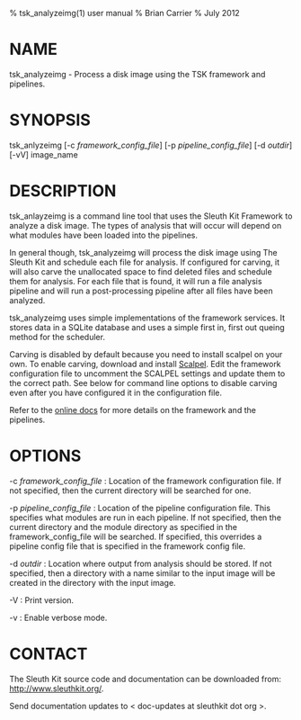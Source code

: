% tsk_analyzeimg(1) user manual
% Brian Carrier
% July 2012

# NAME

tsk_analyzeimg - Process a disk image using the TSK framework and pipelines.

# SYNOPSIS

tsk_anlyzeimg [-c *framework_config_file*] [-p *pipeline_config_file*] [-d *outdir*] [-vV] image_name

# DESCRIPTION

tsk_anlayzeimg is a command line tool that uses the Sleuth Kit Framework to analyze a disk image. The types of analysis that will occur will depend on what modules have been loaded into the pipelines. 

In general though, tsk_analyzeimg will process the disk image using The Sleuth Kit and schedule each file for analysis.  If configured for carving, it will also carve the unallocated space to find deleted files and schedule them for analysis.  For each file that is found, it will run a file analysis pipeline and will run a post-processing pipeline after all files have been analyzed.

tsk_analyzeimg uses simple implementations of the framework services. It stores data in a SQLite database and uses a simple first in, first out queing method for the scheduler.

Carving is disabled by default because you need to install scalpel on your own. To enable carving, download and install [Scalpel](http://www.digitalforensicssolutions.com/Scalpel/).  Edit the framework configuration file to uncomment the SCALPEL settings and update them to the correct path.  See below for command line options to disable carving even after you have configured it in the configuration file.   

Refer to the [online docs](http://www.sleuthkit.org/sleuthkit/docs/framework-docs/) for more details on the framework and the pipelines.


# OPTIONS

-c *framework_config_file*
:   Location of the framework configuration file.  If not specified, then the current directory will be searched for one. 

-p *pipeline_config_file*
:   Location of the pipeline configuration file.  This specifies what modules  are run in each pipeline.  If not specified, then the current directory and the module directory as specified in the framework_config_file will be searched.  If specified, this overrides a pipeline config file that is specified in the framework config file. 

-d *outdir*
:   Location where output from analysis should be stored.  If not specified, then a directory with a name similar to the input image will be created in the directory with the input image. 

-V
:   Print version.

-v
:   Enable verbose mode.


# CONTACT

The Sleuth Kit source code and documentation can be downloaded from: 
<http://www.sleuthkit.org/>.

Send documentation updates to &lt; doc-updates at sleuthkit dot org &gt;.
